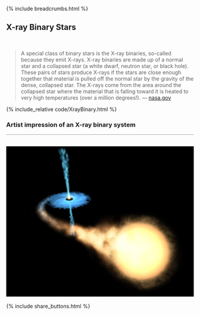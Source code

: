 {% include breadcrumbs.html %}

## X-ray Binary Stars
<div class="header_line"><br/></div>

<blockquote>
A special class of binary stars is the X-ray binaries, so-called because they emit X-rays. 
X-ray binaries are made up of a normal star and a collapsed star (a white dwarf, neutron star, or black hole). 
These pairs of stars produce X-rays if the stars are close enough together that material is pulled off the normal 
star by the gravity of the dense, collapsed star. The X-rays come from the area around the collapsed star 
where the material that is falling toward it is heated to very high temperatures (over a million degrees!). &mdash;
<a href="https://imagine.gsfc.nasa.gov/science/objects/binary_stars1.html">nasa.gov</a>
</blockquote>
<p style="clear:both;"></p>

{% include_relative code/XrayBinary.html %}

<p style="clear:both;"></p>

### Artist impression of an X-ray binary system
<div style="border-top: 1px solid #999999"><br/></div>

[![pictures](images/accretion_disk.jpg)](https://en.wikipedia.org/wiki/X-ray)

<p style="clear:both;"></p>

{% include share_buttons.html %}
